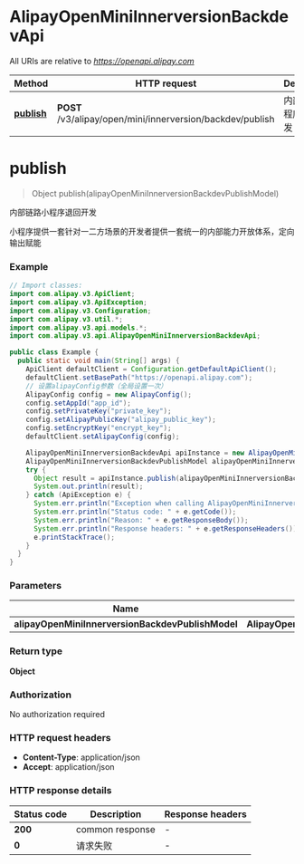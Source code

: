 # AlipayOpenMiniInnerversionBackdevApi

All URIs are relative to *https://openapi.alipay.com*

| Method | HTTP request | Description |
|------------- | ------------- | -------------|
| [**publish**](AlipayOpenMiniInnerversionBackdevApi.md#publish) | **POST** /v3/alipay/open/mini/innerversion/backdev/publish | 内部链路小程序退回开发 |


<a name="publish"></a>
# **publish**
> Object publish(alipayOpenMiniInnerversionBackdevPublishModel)

内部链路小程序退回开发

小程序提供一套针对一二方场景的开发者提供一套统一的内部能力开放体系，定向输出赋能

### Example
```java
// Import classes:
import com.alipay.v3.ApiClient;
import com.alipay.v3.ApiException;
import com.alipay.v3.Configuration;
import com.alipay.v3.util.*;
import com.alipay.v3.api.models.*;
import com.alipay.v3.api.AlipayOpenMiniInnerversionBackdevApi;

public class Example {
  public static void main(String[] args) {
    ApiClient defaultClient = Configuration.getDefaultApiClient();
    defaultClient.setBasePath("https://openapi.alipay.com");
    // 设置alipayConfig参数（全局设置一次）
    AlipayConfig config = new AlipayConfig();
    config.setAppId("app_id");
    config.setPrivateKey("private_key");
    config.setAlipayPublicKey("alipay_public_key");
    config.setEncryptKey("encrypt_key");
    defaultClient.setAlipayConfig(config);

    AlipayOpenMiniInnerversionBackdevApi apiInstance = new AlipayOpenMiniInnerversionBackdevApi(defaultClient);
    AlipayOpenMiniInnerversionBackdevPublishModel alipayOpenMiniInnerversionBackdevPublishModel = new AlipayOpenMiniInnerversionBackdevPublishModel(); // AlipayOpenMiniInnerversionBackdevPublishModel | 
    try {
      Object result = apiInstance.publish(alipayOpenMiniInnerversionBackdevPublishModel);
      System.out.println(result);
    } catch (ApiException e) {
      System.err.println("Exception when calling AlipayOpenMiniInnerversionBackdevApi#publish");
      System.err.println("Status code: " + e.getCode());
      System.err.println("Reason: " + e.getResponseBody());
      System.err.println("Response headers: " + e.getResponseHeaders());
      e.printStackTrace();
    }
  }
}
```

### Parameters

| Name | Type | Description  | Notes |
|------------- | ------------- | ------------- | -------------|
| **alipayOpenMiniInnerversionBackdevPublishModel** | **AlipayOpenMiniInnerversionBackdevPublishModel**|  | [optional] |

### Return type

**Object**

### Authorization

No authorization required

### HTTP request headers

 - **Content-Type**: application/json
 - **Accept**: application/json

### HTTP response details
| Status code | Description | Response headers |
|-------------|-------------|------------------|
| **200** | common response |  -  |
| **0** | 请求失败 |  -  |

